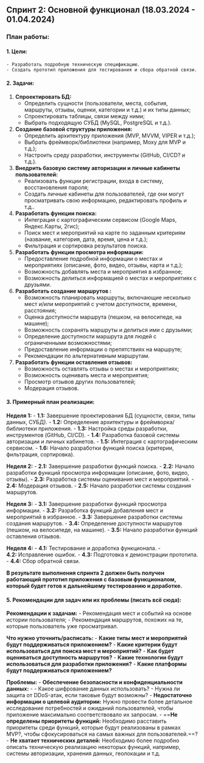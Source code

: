 ## Спринт 2: Основной функционал (18.03.2024 - 01.04.2024)

### План работы:

#### 1. Цели:
	- Разработать подробную техническую спецификацию.
	- Создать прототип приложения для тестирования и сбора обратной связи.

#### 2. Задачи:
1. **Спроектировать БД:**
	- Определить сущности (пользователи, места, события, маршруты, отзывы, оценки, категории и т.д.) и их типы данных;
	- Спроектировать таблицы, связи между ними;
	- Выбрать подходящую СУБД (MySQL, PostgreSQL и т.д.).
2. **Создание базовой структуры приложения:** 
	- Определить архитектуру приложения (MVP, MVVM, VIPER и т.д.);
	- Выбрать фреймворк/библиотеки (например, Moxy для MVP и т.д.);
	- Настроить среду разработки, инструменты (GitHub, CI/CD? и т.д.).
3. **Внедрить базовую систему авторизации и личные кабинеты пользователей:** 
	- Реализовать функции регистрации, входа в систему, восстановления пароля;
	- Создать личные кабинеты для пользователей, где они могут просматривать свою информацию, редактировать профиль и т.д..
4. **Разработать функции поиска:**
	- Интеграция с картографическим сервисом (Google Maps, Яндекс.Карты, 2гис);
    - Поиск мест и мероприятий на карте по заданным критериям (название, категория, дата, время, цена и т.д.);
    - Фильтрация и сортировка результатов поиска.
5. **Разработать функции просмотра информации:**
    - Предоставление подробной информации о местах и мероприятиях (описание, фото, видео, отзывы, карта и т.д.);
    - Возможность добавлять места и мероприятия в избранное;
    - Возможность делиться информацией о местах и мероприятиях с друзьями.
6. **Разработать создание маршрутов :**
    - Возможность планировать маршруты, включающие несколько мест и/или мероприятий с учетом доступности, времени, расстояния;
    - Оценка доступности маршрута (пешком, на велосипеде, на машине);
    - Возможность сохранять маршруты и делиться ими с друзьями;
    - Определение доступности маршрута для людей с ограниченными возможностями;
    - Предоставление информации о препятствиях на маршруте;
    - Рекомендации по альтернативным маршрутам.
7. **Разработать функции оставления отзывов:**
    - Возможность оставлять отзывы о местах и мероприятиях;
    - Возможность оценивать места и мероприятия;
    - Просмотр отзывов других пользователей;
    - Модерация отзывов.

#### 3. Примерный план реализации:

**Неделя 1:**
	- **1.1:** Завершение проектирования БД (сущности, связи, типы данных, СУБД).
	- **1.2:** Определение архитектуры и фреймворка/библиотеки приложения.
	- **1.3:** Настройка среды разработки, инструментов (GitHub, CI/CD).
	- **1.4:** Разработка базовой системы авторизации и личных кабинетов.
	- **1.5:** Интеграция с картографическим сервисом.
	- **1.6:** Начало разработки функций поиска (критерии, фильтрация, сортировка).

**Неделя 2:**
	- **2.1:** Завершение разработки функций поиска.
	- **2.2:** Начало разработки функций просмотра информации (описание, фото, видео, отзывы).
	- **2.3:** Разработка системы оценивания мест и мероприятий.
	- **2.4:** Модерация отзывов.
	- **2.5:** Начало разработки системы создания маршрутов.

**Неделя 3:**
	- **3.1:** Завершение разработки функций просмотра информации.
	- **3.2:** Разработка функций добавления мест и мероприятий в избранное.
	- **3.3:** Завершение разработки системы создания маршрутов.
	- **3.4:** Определение доступности маршрутов (пешком, на велосипеде, на машине).
	- **3.5:** Начало разработки функций оставления отзывов.

**Неделя 4:**
	- **4.1:** Тестирование и доработка функционала.
	- **4.2:** Исправление ошибок.
	- **4.3:** Подготовка к демонстрации прототипа.
	- **4.4:** Сбор обратной связи.


**В результате выполнения спринта 2 должен быть получен работающий прототип приложения с базовым функционалом, который будет готов к дальнейшему тестированию и доработке.**

#### 5. Рекомендации для задач или их проблемы (писать всё сюда):
**Рекомендации к задачам:**
	- Рекомендация мест и событий на основе истории пользователя;
	- Рекомендация маршрутов, похожих на те, которые пользователь уже просматривал.

**Что нужно уточнить/расписать:**
	- **Какие типы мест и мероприятий будут поддерживаться приложением?**
	- **Какие критерии будут использоваться для поиска мест и мероприятий?**
	- **Как будет оцениваться доступность маршрутов?**
	- **Какие технологии будут использоваться для разработки приложения?**
	- **Какие платформы будут поддерживаться приложением?**

**Проблемы:**
	- **Обеспечение безопасности и конфиденциальности данных:** -
		- Какое шифрование данных использовать?
		- Нужна ли защита от DDoS-атак, если таковые будут возможны?
	- **Недостаточно информации о целевой аудитории:** Нужно провести более детальное исследование потребностей и ожиданий пользователей, чтобы приложение максимально соответствовало их запросам.
	- ==**Не определены приоритеты функций:** Необходимо расставить приоритеты среди функций, которые будут реализованы в рамках MVP?, чтобы сфокусироваться на самых важных для пользователей.==?
	- **Не хватает технических деталей:** Необходимо более подробно описать техническую реализацию некоторых функций, например, системы авторизации, хранения данных, геолокации и т.д.